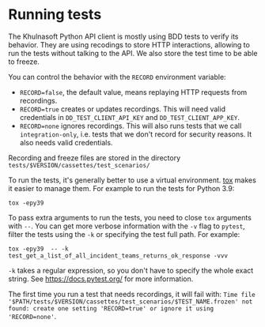 Running tests
=============

The Khulnasoft Python API client is mostly using BDD tests to verify its behavior.
They are using recodings to store HTTP interactions, allowing to run the tests without
talking to the API. We also store the test time to be able to freeze.

You can control the behavior with the `RECORD` environment variable:
 - `RECORD=false`, the default value, means replaying HTTP requests from recordings.
 - `RECORD=true` creates or updates recordings. This will need valid credentials in `DD_TEST_CLIENT_API_KEY`
    and `DD_TEST_CLIENT_APP_KEY`.
 - `RECORD=none` ignores recordings. This will also runs tests that we call `integration-only`, i.e.
    tests that we don't record for security reasons. It also needs valid credentials.

Recording and freeze files are stored in the directory `tests/$VERSION/cassettes/test_scenarios/`

To run the tests, it's generally better to use a virtual environment. [tox](https://tox.wiki/) makes it easier to manage them.
For example to run the tests for Python 3.9:

```shell
tox -epy39
```

To pass extra arguments to run the tests, you need to close `tox` arguments with `--`.
You can get more verbose information with the `-v` flag to `pytest`, filter the tests using the `-k` or
specifying the test full path. For example:

```shell
tox -epy39  -- -k test_get_a_list_of_all_incident_teams_returns_ok_response -vvv
```

`-k` takes a regular expression, so you don't have to specify the whole exact
string. See https://docs.pytest.org/ for more information.

The first time you run a test that needs recordings, it will fail with:
`Time file '$PATH/tests/$VERSION/cassettes/test_scenarios/$TEST_NAME.frozen' not found: create one setting 'RECORD=true' or ignore it using 'RECORD=none'`.
